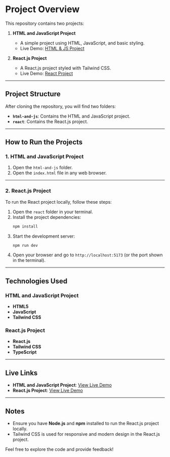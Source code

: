 # Project Overview

This repository contains two projects:

1. **HTML and JavaScript Project**
   - A simple project using HTML, JavaScript, and basic styling.
   - Live Demo: [HTML & JS Project](https://deluxe-pegasus-ee6fe7.netlify.app)

2. **React.js Project**
   - A React.js project styled with Tailwind CSS.
   - Live Demo: [React Project](https://lucent-fenglisu-1d2fa3.netlify.app)

---

## Project Structure
After cloning the repository, you will find two folders:

- **`html-and-js`**: Contains the HTML and JavaScript project.
- **`react`**: Contains the React.js project.

---

## How to Run the Projects

### 1. HTML and JavaScript Project
1. Open the `html-and-js` folder.
2. Open the `index.html` file in any web browser.

---

### 2. React.js Project
To run the React project locally, follow these steps:

1. Open the `react` folder in your terminal.
2. Install the project dependencies:
   ```bash
   npm install
   ```
3. Start the development server:
   ```bash
   npm run dev
   ```
4. Open your browser and go to `http://localhost:5173` (or the port shown in the terminal).

---

## Technologies Used

### HTML and JavaScript Project
- **HTML5**
- **JavaScript**
- **Tailwind CSS**

### React.js Project
- **React.js**
- **Tailwind CSS**
- **TypeScript**

---

## Live Links
- **HTML and JavaScript Project**: [View Live Demo](https://deluxe-pegasus-ee6fe7.netlify.app)
- **React.js Project**: [View Live Demo](https://lucent-fenglisu-1d2fa3.netlify.app)

---

## Notes
- Ensure you have **Node.js** and **npm** installed to run the React.js project locally.
- Tailwind CSS is used for responsive and modern design in the React.js project.

Feel free to explore the code and provide feedback!
